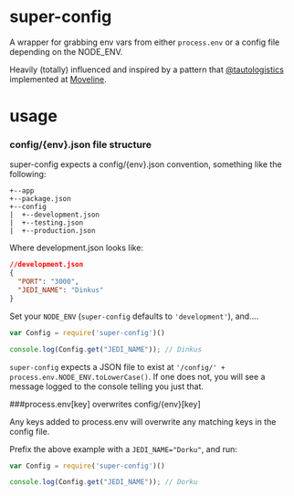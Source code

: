 # super-config

A wrapper for grabbing env vars from either `process.env` or a config file depending on the NODE_ENV.

Heavily (totally) influenced and inspired by a pattern that [@tautologistics](https://github.com/tautologistics) implemented at [Moveline](https://github.com/moveline).

# usage


### config/{env}.json file structure

super-config expects a config/{env}.json convention, something like the following:

```
+--app
+--package.json
+--config
|  +--development.json
|  +--testing.json
|  +--production.json
```

Where development.json looks like:

```json
//development.json
{
  "PORT": "3000",
  "JEDI_NAME": "Dinkus"
}
```

Set your `NODE_ENV` (`super-config` defaults to `'development'`), and....

```javascript
var Config = require('super-config')()

console.log(Config.get("JEDI_NAME")); // Dinkus
```

`super-config` expects a JSON file to exist at `'/config/' + process.env.NODE_ENV.toLowerCase()`.
If one does not, you will see a message logged to the console telling you just that. 

###process.env[key] overwrites config/{env}[key]

Any keys added to process.env will overwrite any matching keys in the config file.

Prefix the above example with a `JEDI_NAME="Dorku"`, and run:

```javascript
var Config = require('super-config')()

console.log(Config.get("JEDI_NAME")); // Dorku
```
